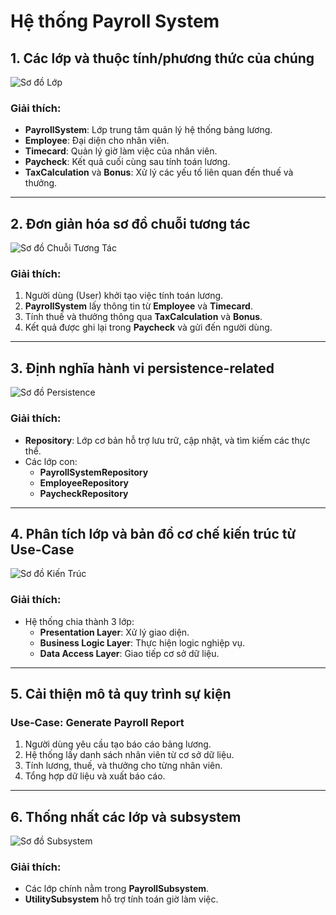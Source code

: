 # Hệ thống Payroll System

## 1. Các lớp và thuộc tính/phương thức của chúng

![Sơ đồ Lớp](https://www.planttext.com/api/plantuml/png/T5DBJiCm4Dtd55wcYrm0eQf0aQW4KjKWiPuwezQgFvNj82B4oLXm9Aw0xTWEZjfLudblPjxyVhz_LiQ2jhtW5ULW3Dd2e1NdxM0i2l9P4T8G56Uk1iHdPYov8Vvp-nXjoy0umq2FI4__6Tje6naMFXw0qvw3LTfHNgStKp9GzahsvWKa7D0pxlspSWWXD38nggiN3dzNh0le0INg4Gm9wwJNaP9Cxv3mwgkAnIOqrYb1U9_MQYOFHUMRTMdVWy4MEEZ1sTUgttESAHtHsZA157JdAuw_Yyab2qdOhE7pj4VLQ_Ecz0bzG2Rjc5GZLRfxyc0TA2EOcvJJf0x4D6PMGPnJQGXJAKqIxSNYqo1sU5RQXY55yLEXnTYZ3fTpvzokjTBvr4nI9IR6fHw6VOaHW-WxeNffhqKDz6khCiKkxw5fbfbNvUtnrZJ12mvvxtBxWqDv00KshluAPUSEymy00F__0m00)

### Giải thích:
- **PayrollSystem**: Lớp trung tâm quản lý hệ thống bảng lương.
- **Employee**: Đại diện cho nhân viên.
- **Timecard**: Quản lý giờ làm việc của nhân viên.
- **Paycheck**: Kết quả cuối cùng sau tính toán lương.
- **TaxCalculation** và **Bonus**: Xử lý các yếu tố liên quan đến thuế và thưởng.

---

## 2. Đơn giản hóa sơ đồ chuỗi tương tác

![Sơ đồ Chuỗi Tương Tác](https://www.planttext.com/api/plantuml/png/T95B2i8m48RtEKMM5VG2BaHyx0Nr06CwQ32FaaobFPiBZ-GLZ6bJ6gdB_8_Xcydx-Lfx0aUrLWm4MSVF7XshWYI5hC0GFq3hh5B7rXFgpDdhIjaMCHDFKgC0L_xE43SKzpm9pHQKg1MGj2QpDjRKdh4l2r-iSWI-vAAlOMyKCvP7GYV1XVWLARrsG32LJjHTEht-fZFoCL1m2cc4rJXHYrkDqr4ei6URQAIxHIo3hbivIaDjpWcQERzyPyKHNIEqu_cMl4Gb7-Y6ueojqPJXnpy0003__mC0)

### Giải thích:
1. Người dùng (User) khởi tạo việc tính toán lương.
2. **PayrollSystem** lấy thông tin từ **Employee** và **Timecard**.
3. Tính thuế và thưởng thông qua **TaxCalculation** và **Bonus**.
4. Kết quả được ghi lại trong **Paycheck** và gửi đến người dùng.

---

## 3. Định nghĩa hành vi persistence-related

![Sơ đồ Persistence](https://www.planttext.com/api/plantuml/png/X5913e8m4Bpt5Jt2WGyO3yRemPD6Nr3fYjL22Lr86lLb7doINx0WLP2gFMrsPdTcDhrVRnEDhC0obIIMJ6kwXbnfWQemz4IeVPfL44260WqTqUNs0366jggKu0sXp3d3tnGE4lvGTYBZKxFWWU2slS52P4duef8BQVsjc2cKb1kZ4LAlsPOnOyY2lCkssthJFVq4i3iOVfBV3kPfBfK1y8exC82si7jSRv3N0RxS3kibZ_SG7x-5Ri0wSLCy_JVbGDS1Fbs7rReTfV4vYhxTVi0RNiYtwYCCcK36wt_u0000__y30000)

### Giải thích:
- **Repository**: Lớp cơ bản hỗ trợ lưu trữ, cập nhật, và tìm kiếm các thực thể.
- Các lớp con:
  - **PayrollSystemRepository**
  - **EmployeeRepository**
  - **PaycheckRepository**

---

## 4. Phân tích lớp và bản đồ cơ chế kiến trúc từ Use-Case

![Sơ đồ Kiến Trúc](https://www.planttext.com/api/plantuml/png/T56xRW8n4Epz5LicHPJ-YeWGoXGyyWCRtufOCLxYNPyu8RwCWa_Y5_1PSBeZOiiPp-pE-7myJKGnQjfuiqNxYsk2UIIXeAYE0-mDWFKe0XySDBBt50lOpG-6sjEI_XA9FZr31GsxEfC7Sp2ztpI92oJooMjd1uPpR3k_5SN6MUfDBNgRF2fT-R5lh_x2tKDbvefgnkdRqrWtvP3aeRAmzzf1bXaglbkRq_mFigGjYrEERUyhsD3m_cuyOrsmM_vMb3QtHQFoNzxkoglWMhOPu_dXuB8A5ebY-xhAsmjk9XJgxeil0000__y30000)

### Giải thích:
- Hệ thống chia thành 3 lớp:
  - **Presentation Layer**: Xử lý giao diện.
  - **Business Logic Layer**: Thực hiện logic nghiệp vụ.
  - **Data Access Layer**: Giao tiếp cơ sở dữ liệu.

---

## 5. Cải thiện mô tả quy trình sự kiện

### Use-Case: **Generate Payroll Report**
1. Người dùng yêu cầu tạo báo cáo bảng lương.
2. Hệ thống lấy danh sách nhân viên từ cơ sở dữ liệu.
3. Tính lương, thuế, và thưởng cho từng nhân viên.
4. Tổng hợp dữ liệu và xuất báo cáo.

---

## 6. Thống nhất các lớp và subsystem

![Sơ đồ Subsystem](https://www.planttext.com/api/plantuml/png/R8z12i8m44NtEKKkq0kuaAAu5smFC4u73Pqa9JC1WtYoBdeaho1r4OIwVVz__l_lUMb58MdsR2R04Mvapr1IPBxagnHHylPfh4K6aIfzUQKdFt4iHBysl1EE5NJmE09ZPb0NGyM76BAObwdLlJfsMlvLTyuJGXfM-sPXq-otsPtjXSIq58RrtWS00F__0m00)

### Giải thích:
- Các lớp chính nằm trong **PayrollSubsystem**.
- **UtilitySubsystem** hỗ trợ tính toán giờ làm việc.

